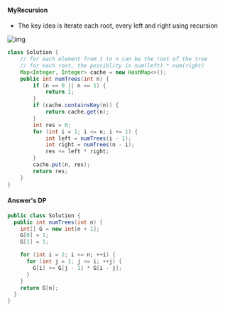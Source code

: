 #### MyRecursion

* The key idea is iterate each root, every left and right using recursion

![img](https://leetcode.com/problems/unique-binary-search-trees/Figures/96_BST.png)

```java
class Solution {
  	// for each element from 1 to n can be the root of the tree
  	// for each root, the possiblity is num(left) * num(right)
    Map<Integer, Integer> cache = new HashMap<>();
    public int numTrees(int n) {
        if (n == 0 || n == 1) {
            return 1;
        }
        if (cache.containsKey(n)) {
            return cache.get(n);
        }
        int res = 0;
        for (int i = 1; i <= n; i += 1) {
            int left = numTrees(i - 1);
            int right = numTrees(n - i);
            res += left * right;
        }
        cache.put(n, res);
        return res;
    }
}
```

#### Answer's DP

```java
public class Solution {
  public int numTrees(int n) {
    int[] G = new int[n + 1];
    G[0] = 1;
    G[1] = 1;

    for (int i = 2; i <= n; ++i) {
      for (int j = 1; j <= i; ++j) {
        G[i] += G[j - 1] * G[i - j];
      }
    }
    return G[n];
  }
}
```

